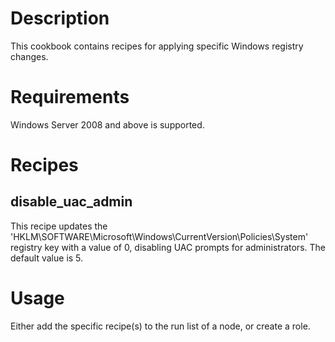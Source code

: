Description
===========

This cookbook contains recipes for applying specific Windows registry changes.

Requirements
============

Windows Server 2008 and above is supported.

Recipes
=======

disable_uac_admin
-------

This recipe updates the 'HKLM\SOFTWARE\Microsoft\Windows\CurrentVersion\Policies\System' registry key with a value of 0, disabling UAC prompts for administrators. The default value is 5.

Usage
=====

Either add the specific recipe(s) to the run list of a node, or create a role.